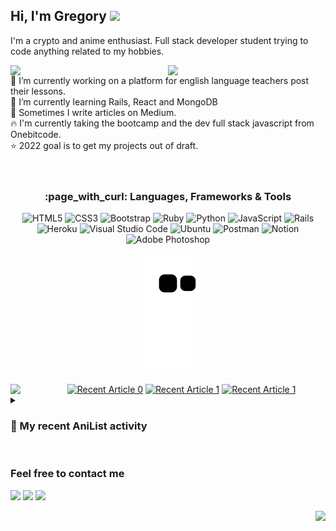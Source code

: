 ## Hi, I'm Gregory <img src="https://media4.giphy.com/media/QmH8OnsBQvC4yn8BnX/giphy.gif?cid=ecf05e47ymoug6yz2xbd3dq238xdz0hvjz4b2z9vr30x5vre&rid=giphy.gif&ct=s" height="37" />
I'm a crypto and anime enthusiast. Full stack developer student trying to code anything related to my hobbies.

[<img align="right" width="50%" src="https://github-readme-stats-ouuan.vercel.app/api?username=Gregory280&theme=dark&show_icons=true">](https://metrics.lecoq.io/ouuan#gh-dark-mode-only)
[<img align="right" width="50%" src="https://github-readme-stats-ouuan.vercel.app/api?username=Gregory280&show_icons=true">](https://metrics.lecoq.io/ouuan#gh-light-mode-only)

🔭 I’m currently working on a platform for english language teachers post their lessons. <br>
🌱 I’m currently learning Rails, React and MongoDB <br>
📝 Sometimes I write articles on Medium. <br>
:fire: I'm currently taking the bootcamp and the dev full stack javascript from Onebitcode. <br>
:star: 2022 goal is to get my projects out of draft.<br>
<br><br>
<div align="center">
  
  <h3>:page_with_curl: Languages, Frameworks & Tools</h3>

![HTML5](https://img.shields.io/badge/html5-%23E34F26.svg?style=for-the-badge&logo=html5&logoColor=white)
![CSS3](https://img.shields.io/badge/css3-%231572B6.svg?style=for-the-badge&logo=css3&logoColor=white)
![Bootstrap](https://img.shields.io/badge/bootstrap-%23563D7C.svg?style=for-the-badge&logo=bootstrap&logoColor=white)
![Ruby](https://img.shields.io/badge/ruby-%23CC342D.svg?style=for-the-badge&logo=ruby&logoColor=white)
![Python](https://img.shields.io/badge/python-3670A0?style=for-the-badge&logo=python&logoColor=ffdd54)
![JavaScript](https://img.shields.io/badge/javascript-%23323330.svg?style=for-the-badge&logo=javascript&logoColor=%23F7DF1E)
![Rails](https://img.shields.io/badge/rails-%23CC0000.svg?style=for-the-badge&logo=ruby-on-rails&logoColor=white)
![Heroku](https://img.shields.io/badge/heroku-%23430098.svg?style=for-the-badge&logo=heroku&logoColor=white)
![Visual Studio Code](https://img.shields.io/badge/Visual%20Studio%20Code-0078d7.svg?style=for-the-badge&logo=visual-studio-code&logoColor=white)
![Ubuntu](https://img.shields.io/badge/Ubuntu-E95420?style=for-the-badge&logo=ubuntu&logoColor=white)
![Postman](https://img.shields.io/badge/Postman-FF6C37?style=for-the-badge&logo=postman&logoColor=white)
![Notion](https://img.shields.io/badge/Notion-%23000000.svg?style=for-the-badge&logo=notion&logoColor=white)
![Adobe Photoshop](https://img.shields.io/badge/adobe%20photoshop-%2331A8FF.svg?style=for-the-badge&logo=adobe%20photoshop&logoColor=white)


  ![Snake animation](https://github.com/Gregory280/Gregory280/blob/output/github-contribution-grid-snake.svg)
 
</div>
<div align="center">
  <img align="left" width="18%" src="https://i.imgur.com/SIQdKfs.png" />
  <div align="left">
    <a target="_blank" href="https://github-readme-medium-recent-article.vercel.app/medium/@gregorymayer/0"><img width="65%" src="https://github-readme-medium-recent-article.vercel.app/medium/@gregorymayer/0" alt="Recent Article 0"></a>
    <a target="_blank" href="https://github-readme-medium-recent-article.vercel.app/medium/@gregorymayer/1"><img width="65%" src="https://github-readme-medium-recent-article.vercel.app/medium/@gregorymayer/1" alt="Recent Article 1"></a>
    <a target="_blank" href="https://github-readme-medium-recent-article.vercel.app/medium/@gregorymayer/1"><img width="65%" src="https://github-readme-medium-recent-article.vercel.app/medium/@gregorymayer/1" alt="Recent Article 1"></a>   
   </div>
</div>

<details>
<summary>
  <h3>🌸 My recent AniList activity</h3><br>
</summary>
<img align="left" width="23%" src="https://i.pinimg.com/originals/a9/64/16/a964169eb7c7222ea1b9b8c83742513b.jpg" />
<div align="left">
<!-- ANILIST_ACTIVITY:start -->

-   📺 Completed [Mieruko-chan](https://anilist.co/anime/131083) (05:04, 10 April 2022)
-   📺 Completed [Killing Bites](https://anilist.co/anime/98389) (05:53, 05 April 2022)
-   📺 Completed [Kotaro Lives Alone](https://anilist.co/anime/139589) (05:51, 01 April 2022)
-   📺 Completed [Platinum End](https://anilist.co/anime/127401) (06:09, 28 March 2022)
-   📺 Completed [My Dress-Up Darling](https://anilist.co/anime/132405) (04:34, 28 March 2022)
-   📺 Completed [Gurren Lagann](https://anilist.co/anime/2001) (03:01, 28 March 2022)
-   📺 Completed [Akebi’s Sailor Uniform](https://anilist.co/anime/131548) (01:47, 28 March 2022)
-   📺 Completed [One Piece Film: Strong World](https://anilist.co/anime/4155) (21:58, 17 March 2022)

<!-- ANILIST_ACTIVITY:end -->
  </div>
  <br>
</details>

 
<h3>Feel free to contact me</h3>

[<img src="https://img.shields.io/badge/Telegram-@gnm280-blue">](https://t.me/gnm280)
[<img src="https://img.shields.io/badge/LinkedIn-Gregory Mayer-green">](https://www.linkedin.com/in/gregory-nicholas-mayer-373742232/)
[<img src="https://img.shields.io/badge/Email-gregory.nicholas.mayer@hotmail.com-orange">](mailto:gregory.nicholas.mayer@hotmail.com)

<div align="right">
  
  ![](https://komarev.com/ghpvc/?username=Gregory280&color=green&style=for-the-badge)
  
</div>


